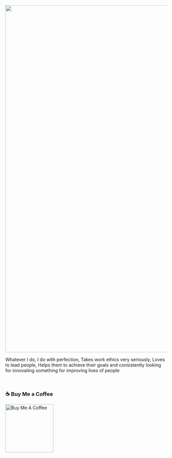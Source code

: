 

  

 

  

 <img src="https://i.pinimg.com/originals/b2/b0/2f/b2b02f3b94075334edb07f8e6f8c0d11.gif" width='1080' /> 




 

 


<p align="center"> 

 Whatever I do, I do with perfection, Takes work ethics very seriously, Loves to lead people, Helps them to achieve their goals and consistently looking for innovating something for improving lives of people 

 <br>
  

 ###  ☕ Buy Me a Coffee 

  <a href="https://www.buymeacoffee.com/dxvine" target="_blank"><img src="https://cdn.buymeacoffee.com/buttons/v2/default-yellow.png" alt="Buy Me A Coffee" width="150" ></a>   

  

  

    

  


